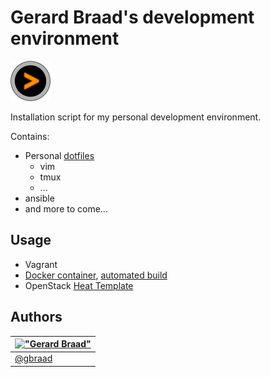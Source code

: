Gerard Braad's development environment
======================================

!["Prompt"](https://raw.githubusercontent.com/gbraad/assets/gh-pages/icons/prompt-icon-64.png)


Installation script for my personal development environment.

Contains:
  * Personal [dotfiles](https://github.com/gbraad/dotfiles)
    * vim
    * tmux
    * ...
  * ansible
  * and more to come...


Usage
-----

  * Vagrant
  * [Docker container](docker.md), [automated build](https://hub.docker.com/r/gbraad/devenv/)
  * OpenStack [Heat Template](https://github.com/gbraad/openstack-heat-templates/blob/master/create-devenv.yml)


Authors
-------

| [!["Gerard Braad"](http://gravatar.com/avatar/e466994eea3c2a1672564e45aca844d0.png?s=60)](http://gbraad.nl "Gerard Braad <me@gbraad.nl>") |
|---|
| [@gbraad](https://twitter.com/gbraad)  |
